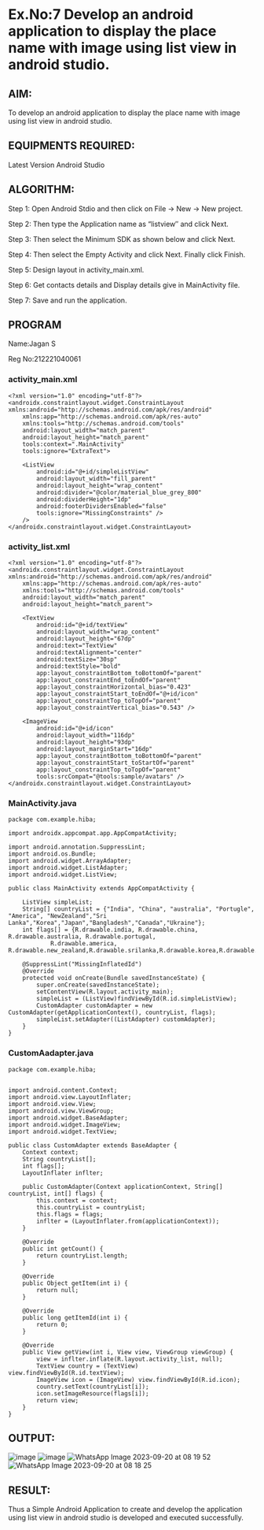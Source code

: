 # Ex.No:7 Develop an android application to display the place name with image using list view in android studio.
## AIM:
To develop an android application to display the place name with image using list view in android studio.
## EQUIPMENTS REQUIRED:
Latest Version Android Studio
## ALGORITHM:
Step 1: Open Android Stdio and then click on File -> New -> New project.

Step 2: Then type the Application name as “listview″ and click Next.

Step 3: Then select the Minimum SDK as shown below and click Next.

Step 4: Then select the Empty Activity and click Next. Finally click Finish.

Step 5: Design layout in activity_main.xml.

Step 6: Get contacts details and Display details give in MainActivity file.

Step 7: Save and run the application.
## PROGRAM
Name:Jagan S

Reg No:212221040061
### activity_main.xml
```
<?xml version="1.0" encoding="utf-8"?>
<androidx.constraintlayout.widget.ConstraintLayout xmlns:android="http://schemas.android.com/apk/res/android"
    xmlns:app="http://schemas.android.com/apk/res-auto"
    xmlns:tools="http://schemas.android.com/tools"
    android:layout_width="match_parent"
    android:layout_height="match_parent"
    tools:context=".MainActivity"
    tools:ignore="ExtraText">

    <ListView
        android:id="@+id/simpleListView"
        android:layout_width="fill_parent"
        android:layout_height="wrap_content"
        android:divider="@color/material_blue_grey_800"
        android:dividerHeight="1dp"
        android:footerDividersEnabled="false"
        tools:ignore="MissingConstraints" />
    />
</androidx.constraintlayout.widget.ConstraintLayout>
```
### activity_list.xml
```
<?xml version="1.0" encoding="utf-8"?>
<androidx.constraintlayout.widget.ConstraintLayout xmlns:android="http://schemas.android.com/apk/res/android"
    xmlns:app="http://schemas.android.com/apk/res-auto"
    xmlns:tools="http://schemas.android.com/tools"
    android:layout_width="match_parent"
    android:layout_height="match_parent">

    <TextView
        android:id="@+id/textView"
        android:layout_width="wrap_content"
        android:layout_height="67dp"
        android:text="TextView"
        android:textAlignment="center"
        android:textSize="30sp"
        android:textStyle="bold"
        app:layout_constraintBottom_toBottomOf="parent"
        app:layout_constraintEnd_toEndOf="parent"
        app:layout_constraintHorizontal_bias="0.423"
        app:layout_constraintStart_toEndOf="@+id/icon"
        app:layout_constraintTop_toTopOf="parent"
        app:layout_constraintVertical_bias="0.543" />

    <ImageView
        android:id="@+id/icon"
        android:layout_width="116dp"
        android:layout_height="93dp"
        android:layout_marginStart="16dp"
        app:layout_constraintBottom_toBottomOf="parent"
        app:layout_constraintStart_toStartOf="parent"
        app:layout_constraintTop_toTopOf="parent"
        tools:srcCompat="@tools:sample/avatars" />
</androidx.constraintlayout.widget.ConstraintLayout>

```
### MainActivity.java
```
package com.example.hiba;

import androidx.appcompat.app.AppCompatActivity;

import android.annotation.SuppressLint;
import android.os.Bundle;
import android.widget.ArrayAdapter;
import android.widget.ListAdapter;
import android.widget.ListView;

public class MainActivity extends AppCompatActivity {

    ListView simpleList;
    String[] countryList = {"India", "China", "australia", "Portugle", "America", "NewZealand","Sri Lanka","Korea","Japan","Bangladesh","Canada","Ukraine"};
    int flags[] = {R.drawable.india, R.drawable.china, R.drawable.australia, R.drawable.portugal,
            R.drawable.america, R.drawable.new_zealand,R.drawable.srilanka,R.drawable.korea,R.drawable.japan,R.drawable.bangladesh,R.drawable.canada,R.drawable.ukraine};

    @SuppressLint("MissingInflatedId")
    @Override
    protected void onCreate(Bundle savedInstanceState) {
        super.onCreate(savedInstanceState);
        setContentView(R.layout.activity_main);
        simpleList = (ListView)findViewById(R.id.simpleListView);
        CustomAdapter customAdapter = new CustomAdapter(getApplicationContext(), countryList, flags);
        simpleList.setAdapter((ListAdapter) customAdapter);
    }
}
```
### CustomAadapter.java
```
package com.example.hiba;


import android.content.Context;
import android.view.LayoutInflater;
import android.view.View;
import android.view.ViewGroup;
import android.widget.BaseAdapter;
import android.widget.ImageView;
import android.widget.TextView;

public class CustomAdapter extends BaseAdapter {
    Context context;
    String countryList[];
    int flags[];
    LayoutInflater inflter;

    public CustomAdapter(Context applicationContext, String[] countryList, int[] flags) {
        this.context = context;
        this.countryList = countryList;
        this.flags = flags;
        inflter = (LayoutInflater.from(applicationContext));
    }

    @Override
    public int getCount() {
        return countryList.length;
    }

    @Override
    public Object getItem(int i) {
        return null;
    }

    @Override
    public long getItemId(int i) {
        return 0;
    }

    @Override
    public View getView(int i, View view, ViewGroup viewGroup) {
        view = inflter.inflate(R.layout.activity_list, null);
        TextView country = (TextView) view.findViewById(R.id.textView);
        ImageView icon = (ImageView) view.findViewById(R.id.icon);
        country.setText(countryList[i]);
        icon.setImageResource(flags[i]);
        return view;
    }
}

```
## OUTPUT:
![image](https://github.com/HibaRajarajeswari/List-View/assets/129970809/d9b5bb41-cb13-4750-8d50-5f60d50e3ed0)
![image](https://github.com/HibaRajarajeswari/List-View/assets/129970809/26011a48-2cc4-498f-9e3d-90b1f452c17c)
![WhatsApp Image 2023-09-20 at 08 19 52](https://github.com/HibaRajarajeswari/List-View/assets/129970809/e0829906-f4df-4462-ae0f-6efe39f2a170)
![WhatsApp Image 2023-09-20 at 08 18 25](https://github.com/HibaRajarajeswari/List-View/assets/129970809/f7376910-47c5-46a9-90e4-304ccd67e4f6)



## RESULT:
Thus a Simple Android Application to create and develop the application using list view in android studio is developed and executed successfully.
